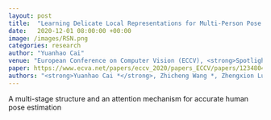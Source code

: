 ```yaml
---
layout: post
title:  "Learning Delicate Local Representations for Multi-Person Pose Estimation"
date:   2020-12-01 08:00:00 +00:00
image: /images/RSN.png
categories: research
author: "Yuanhao Cai"
venue: "European Conference on Computer Vision (ECCV), <strong>Spotlight</strong>"
paper: https://www.ecva.net/papers/eccv_2020/papers_ECCV/papers/123480460.pdf
authors: "<strong>Yuanhao Cai *</strong>, Zhicheng Wang *, Zhengxion Luo, Binyi Yin, Ang'ang Du, Haoqian Wang, Xiangyu Zhang, Xinyu Zhou, ErJin Zhou, and Jian Sun (* = Equal Contribution)"
---
```

A multi-stage structure and an attention mechanism for accurate human pose estimation